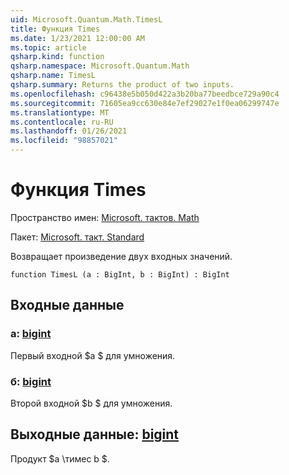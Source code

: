 ```yaml
---
uid: Microsoft.Quantum.Math.TimesL
title: Функция Times
ms.date: 1/23/2021 12:00:00 AM
ms.topic: article
qsharp.kind: function
qsharp.namespace: Microsoft.Quantum.Math
qsharp.name: TimesL
qsharp.summary: Returns the product of two inputs.
ms.openlocfilehash: c96438e5b050d422a3b20ba77beedbce729a90c4
ms.sourcegitcommit: 71605ea9cc630e84e7ef29027e1f0ea06299747e
ms.translationtype: MT
ms.contentlocale: ru-RU
ms.lasthandoff: 01/26/2021
ms.locfileid: "98857021"
---
```

# <a name="timesl-function"></a>Функция Times

Пространство имен: [Microsoft. тактов. Math](xref:Microsoft.Quantum.Math)

Пакет: [Microsoft. такт. Standard](https://nuget.org/packages/Microsoft.Quantum.Standard)


Возвращает произведение двух входных значений.

```qsharp
function TimesL (a : BigInt, b : BigInt) : BigInt
```


## <a name="input"></a>Входные данные

### <a name="a--bigint"></a>a: [bigint](xref:microsoft.quantum.lang-ref.bigint)

Первый входной $a $ для умножения.


### <a name="b--bigint"></a>б: [bigint](xref:microsoft.quantum.lang-ref.bigint)

Второй входной $b $ для умножения.



## <a name="output--bigint"></a>Выходные данные: [bigint](xref:microsoft.quantum.lang-ref.bigint)

Продукт $a \тимес b $.